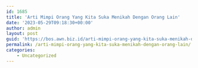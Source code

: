 ```yaml
---
id: 1685
title: 'Arti Mimpi Orang Yang Kita Suka Menikah Dengan Orang Lain'
date: '2023-05-29T09:18:30+00:00'
author: admin
layout: post
guid: 'https://bos.awn.biz.id/arti-mimpi-orang-yang-kita-suka-menikah-dengan-orang-lain/'
permalink: /arti-mimpi-orang-yang-kita-suka-menikah-dengan-orang-lain/
categories:
    - Uncategorized
---
```


